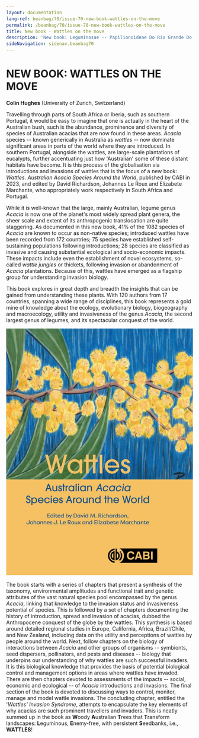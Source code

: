 ```yaml
---
layout: documentation
lang-ref: beanbag/70/issue-70-new-book-wattles-on-the-move
permalink: /beanbag/70/issue-70-new-book-wattles-on-the-move
title: New book - Wattles on the move
description: 'New book: Leguminosae -- Papilionoideae Do Rio Grande Do Sul, Brasil'
sideNavigation: sidenav.beanbag70
---
```


# NEW BOOK: WATTLES ON THE MOVE

**Colin Hughes** (University of Zurich, Switzerland)  

Travelling through parts of South Africa or Iberia, such as southern Portugal, it would be easy to imagine that one is actually in the heart of the Australian bush, such is the abundance, prominence and diversity of species of Australian acacias that are now found in these areas. *Acacia* species -- known generically in Australia as *wattles* -- now dominate significant areas in parts of the world where they are introduced. In southern Portugal, alongside the wattles, are large-scale plantations of eucalypts, further accentuating just how 'Australian' some of these distant habitats have become. It is this process of the globalisation via introductions and invasions of wattles that is the focus of a new book: *Wattles. Australian Acacia Species Around the World*, published by CABI in 2023, and edited by David Richardson, Johannes Le Roux and Elizabete Marchante, who appropriately work respectively in South Africa and Portugal.  

While it is well-known that the large, mainly Australian, legume genus *Acacia* is now one of the planet's most widely spread plant genera, the sheer scale and extent of its anthropogenic translocation are quite staggering. As documented in this new book, 41% of the 1082 species of *Acacia* are known to occur as non-native species; introduced wattles have been recorded from 172 countries; 75 species have established self-sustaining populations following introductions; 28 species are classified as invasive and causing substantial ecological and socio-economic impacts. These impacts include even the establishment of novel ecosystems, so-called *wattle jungles* or thickets, following invasion or abandonment of *Acacia* plantations. Because of this, wattles have emerged as a flagship group for understanding invasion biology.  

This book explores in great depth and breadth the insights that can be gained from understanding these plants. With 120 authors from 17 countries, spanning a wide range of disciplines, this book represents a gold mine of knowledge about the ecology, evolutionary biology, biogeography and macroecology, utility and invasiveness of the genus *Acacia*, the second largest genus of legumes, and its spectacular conquest of the world.  

![](/assets/images/70/Wattles_Australian-Acacia-Species-Around-the-World-Cover-image.JPG)

The book starts with a series of chapters that present a synthesis of the taxonomy, environmental amplitudes and functional trait and genetic attributes of the vast natural species pool encompassed by the genus *Acacia*, linking that knowledge to the invasion status and invasiveness potential of species. This is followed by a set of chapters documenting the history of introduction, spread and invasion of acacias, dubbed the Anthropocene conquest of the globe by the wattles. This synthesis is based around detailed regional studies in Europe, California, Africa, Brazil/Chile, and New Zealand, including data on the utility and perceptions of wattles by people around the world. Next, follow chapters on the biology of interactions between *Acacia* and other groups of organisms -- symbionts, seed dispersers, pollinators, and pests and diseases -- biology that underpins our understanding of why wattles are such successful invaders. It is this biological knowledge that provides the basis of potential biological control and management options in areas where wattles have invaded. There are then chapters devoted to assessments of the impacts -- social, economic and ecological -- of *Acacia* introductions and invasions. The final section of the book is devoted to discussing ways to control, monitor, manage and model wattle invasions. The concluding chapter, entitled the '*Wattles' Invasion Syndrome*, attempts to encapsulate the key elements of why acacias are such prominent travellers and invaders. This is neatly summed up in the book as **W**oody **A**ustralian **T**rees that **T**ransform landscapes: **L**eguminous, **E**nemy-free, with persistent **S**eedbanks, i.e., **WATTLES**!
